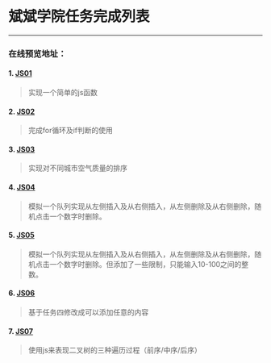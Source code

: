 ﻿# 斌斌学院任务完成列表

---
### 在线预览地址：
#### 1. [JS01](http://htmlpreview.github.io/?https://github.com/visugar/ife2017/blob/master/02binbin/task11/index.html)
> 实现一个简单的js函数

#### 2. [JS02](http://htmlpreview.github.io/?https://github.com/visugar/ife2017/blob/master/02binbin/task12/index.html)
> 完成for循环及if判断的使用

#### 3. [JS03](http://htmlpreview.github.io/?https://github.com/visugar/ife2017/blob/master/02binbin/task13/index.html)
> 实现对不同城市空气质量的排序

#### 4. [JS04](http://htmlpreview.github.io/?https://github.com/visugar/ife2017/blob/master/02binbin/task14/index.html)
> 模拟一个队列实现从左侧插入及从右侧插入，从左侧删除及从右侧删除，随机点击一个数字时删除。

#### 5. [JS05](http://htmlpreview.github.io/?https://github.com/visugar/ife2017/blob/master/02binbin/task15/index.html)
> 模拟一个队列实现从左侧插入及从右侧插入，从左侧删除及从右侧删除，随机点击一个数字时删除。但添加了一些限制，只能输入10-100之间的整数。

#### 6. [JS06](http://htmlpreview.github.io/?https://github.com/visugar/ife2017/blob/master/02binbin/task16/index.html)
> 基于任务四修改成可以添加任意的内容

#### 7. [JS07](http://htmlpreview.github.io/?https://github.com/visugar/ife2017/blob/master/02binbin/task17/index.html)
> 使用js来表现二叉树的三种遍历过程（前序/中序/后序）